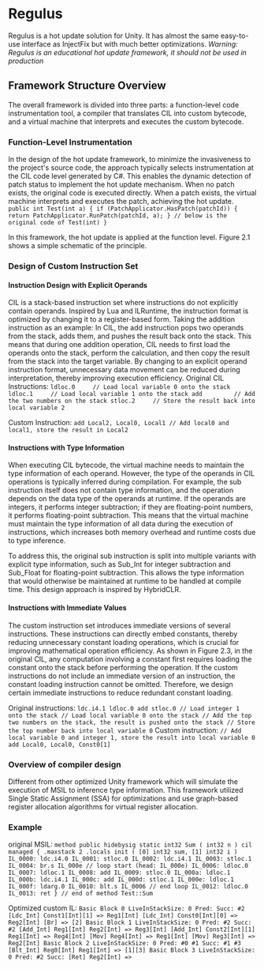 # Regulus
Regulus is a hot update solution for Unity. 
It has almost the same easy-to-use interface as InjectFix but with much better optimizations.
*Warning: Regulus is an educational hot update framework, it should not be used in production*
## Framework Structure Overview

The overall framework is divided into three parts: a function-level code instrumentation tool, a compiler that translates CIL into custom bytecode, and a virtual machine that interprets and executes the custom bytecode. 

### Function-Level Instrumentation

In the design of the hot update framework, to minimize the invasiveness to the project's source code, the approach typically selects instrumentation at the CIL code level generated by C#. This enables the dynamic detection of patch status to implement the hot update mechanism. When no patch exists, the original code is executed directly. When a patch exists, the virtual machine interprets and executes the patch, achieving the hot update.
``
public int Test(int a) {
  if (PatchApplicator.HasPatch(patchId)) {
    return PatchApplicator.RunPatch(patchId, a);
  }
  // below is the original code of Test(int)
}
``

In this framework, the hot update is applied at the function level. Figure 2.1 shows a simple schematic of the principle.

### Design of Custom Instruction Set
#### Instruction Design with Explicit Operands
CIL is a stack-based instruction set where instructions do not explicitly contain operands. Inspired by Lua and ILRuntime, the instruction format is optimized by changing it to a register-based form. Taking the addition instruction as an example: In CIL, the add instruction pops two operands from the stack, adds them, and pushes the result back onto the stack. This means that during one addition operation, CIL needs to first load the operands onto the stack, perform the calculation, and then copy the result from the stack into the target variable. By changing to an explicit operand instruction format, unnecessary data movement can be reduced during interpretation, thereby improving execution efficiency.
Original CIL Instructions:
``
ldloc.0     // Load local variable 0 onto the stack
ldloc.1     // Load local variable 1 onto the stack
add         // Add the two numbers on the stack
stloc.2     // Store the result back into local variable 2
``

Custom Instruction:
``
add Local2, Local0, Local1 // Add local0 and local1, store the result in Local2
``

#### Instructions with Type Information

When executing CIL bytecode, the virtual machine needs to maintain the type information of each operand. However, the type of the operands in CIL operations is typically inferred during compilation. For example, the sub instruction itself does not contain type information, and the operation depends on the data type of the operands at runtime. If the operands are integers, it performs integer subtraction; if they are floating-point numbers, it performs floating-point subtraction. This means that the virtual machine must maintain the type information of all data during the execution of instructions, which increases both memory overhead and runtime costs due to type inference.

To address this, the original sub instruction is split into multiple variants with explicit type information, such as Sub_Int for integer subtraction and Sub_Float for floating-point subtraction. This allows the type information that would otherwise be maintained at runtime to be handled at compile time. This design approach is inspired by HybridCLR.

#### Instructions with Immediate Values

The custom instruction set introduces immediate versions of several instructions. These instructions can directly embed constants, thereby reducing unnecessary constant loading operations, which is crucial for improving mathematical operation efficiency. As shown in Figure 2.3, in the original CIL, any computation involving a constant first requires loading the constant onto the stack before performing the operation. If the custom instructions do not include an immediate version of an instruction, the constant loading instruction cannot be omitted. Therefore, we design certain immediate instructions to reduce redundant constant loading.

Original instructions:
``
ldc.i4.1
ldloc.0
add
stloc.0
// Load integer 1 onto the stack
// Load local variable 0 onto the stack
// Add the top two numbers on the stack, the result is pushed onto the stack
// Store the top number back into local variable 0
``
Custom instruction:
``
// Add local variable 0 and integer 1, store the result into local variable 0
add Local0, Local0, Const0[1]
``

### Overview of compiler design

Different from other optimized Unity framework which will simulate the execution of MSIL to inference type information. This framework utilized Single Static Assignment (SSA) for optimizations and use graph-based register allocation algorithms for virtual register allocation.

### Example
original MSIL:
``
method public hidebysig static
 int32 Sum (
 int32 n
 ) cil managed
 {
    .maxstack 2
    .locals init (
    [0] int32 sum,
    [1] int32 i
    )
    IL_0000: ldc.i4.0
    IL_0001: stloc.0
    IL_0002: ldc.i4.1
    IL_0003: stloc.1
    IL_0004: br.s IL_000e
        // loop start (head: IL_000e)
        IL_0006: ldloc.0
        IL_0007: ldloc.1
        IL_0008: add
        IL_0009: stloc.0
        IL_000a: ldloc.1
        IL_000b: ldc.i4.1
        IL_000c: add
        IL_000d: stloc.1
        IL_000e: ldloc.1
        IL_000f: ldarg.0
        IL_0010: blt.s IL_0006
    // end loop
    IL_0012: ldloc.0
    IL_0013: ret
 } // end of method Test::Sum
 ``

 Optimized custom IL:
 ``
 Basic Block 0
 LiveInStackSize: 0
 Pred:
 Succ: #2
 [Ldc_Int] Const1[Int][1] => Reg1[Int]
 [Ldc_Int] Const0[Int][0] => Reg2[Int]
 [Br] => [2]
 Basic Block 1
 LiveInStackSize: 0
 Pred: #2
 Succ: #2
 [Add_Int] Reg1[Int] Reg2[Int] => Reg3[Int]
 [Add_Int] Const2[Int][1] Reg1[Int] => Reg4[Int]
 [Mov] Reg4[Int] => Reg1[Int]
 [Mov] Reg3[Int] => Reg2[Int]
 Basic Block 2
 LiveInStackSize: 0
 Pred: #0 #1
 Succ: #1 #3
 [Blt_Int] Reg0[Int] Reg1[Int] => [1][3]
 Basic Block 3
 LiveInStackSize: 0
 Pred: #2
 Succ:
 [Ret] Reg2[Int] =>
 ``
